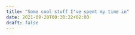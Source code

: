 ```yaml
---
title: "Some cool stuff I've spent my time in"
date: 2021-09-28T00:38:22+02:00
draft: false
---
```


